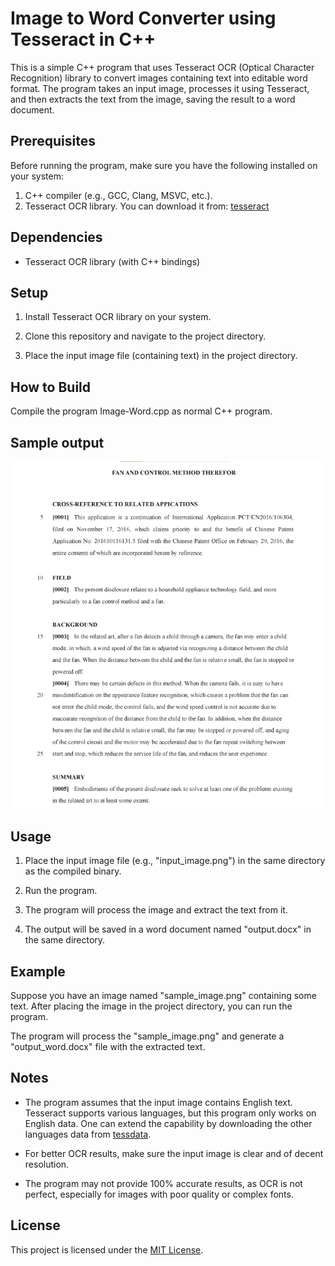 # Image to Word Converter using Tesseract in C++

This is a simple C++ program that uses Tesseract OCR (Optical Character Recognition) library to convert images containing text into editable word format. The program takes an input image, processes it using Tesseract, and then extracts the text from the image, saving the result to a word document.

## Prerequisites

Before running the program, make sure you have the following installed on your system:

1. C++ compiler (e.g., GCC, Clang, MSVC, etc.).
2. Tesseract OCR library. You can download it from: [tesseract](https://github.com/tesseract-ocr/tesseract)


## Dependencies

- Tesseract OCR library (with C++ bindings)

## Setup

1. Install Tesseract OCR library on your system.

2. Clone this repository and navigate to the project directory.

3. Place the input image file (containing text) in the project directory.

## How to Build
Compile the program Image-Word.cpp as normal C++ program.

## Sample output
![sample out put](./sample.png)

## Usage

1. Place the input image file (e.g., "input_image.png") in the same directory as the compiled binary.

2. Run the program.

3. The program will process the image and extract the text from it.

4. The output will be saved in a word document named "output.docx" in the same directory.

## Example

Suppose you have an image named "sample_image.png" containing some text. After placing the image in the project directory, you can run the program. 

The program will process the "sample_image.png" and generate a "output_word.docx" file with the extracted text.

## Notes

- The program assumes that the input image contains English text. Tesseract supports various languages, but this program only works on English data. One can extend the capability by downloading the other languages data from [tessdata](https://github.com/tesseract-ocr/tessdata).
  
- For better OCR results, make sure the input image is clear and of decent resolution.

- The program may not provide 100% accurate results, as OCR is not perfect, especially for images with poor quality or complex fonts.


## License

This project is licensed under the [MIT License](LICENSE).
